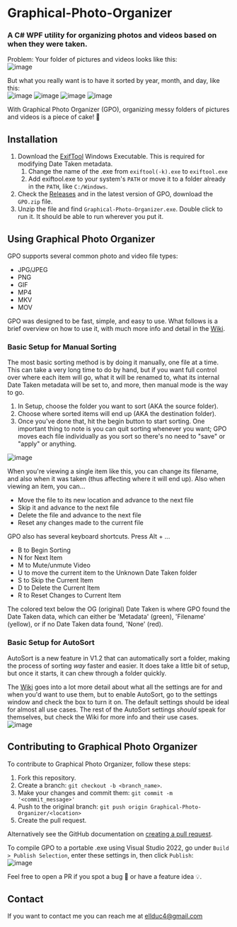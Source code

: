# Graphical-Photo-Organizer
### **A C# WPF utility for organizing photos and videos based on when they were taken.**

Problem: Your folder of pictures and videos looks like this:<br>
![image](https://user-images.githubusercontent.com/56001219/156902615-aad8f019-0719-4e37-ac2a-bd57f4133d89.png)

But what you really want is to have it sorted by year, month, and day, like this:<br>
![image](https://user-images.githubusercontent.com/56001219/173249817-dd167f7b-56c2-4ece-a26e-058fc0b88c90.png)
![image](https://user-images.githubusercontent.com/56001219/173249826-015c14df-62b9-442c-b9f4-a5935455438f.png)
![image](https://user-images.githubusercontent.com/56001219/173249835-1f3d3151-40c0-4bf0-b64b-d60a62a0dc8d.png)
![image](https://user-images.githubusercontent.com/56001219/173249843-be9d69a5-55fd-4ac6-a4e6-3310069bc411.png)

With Graphical Photo Organizer (GPO), organizing messy folders of pictures and videos is a piece of cake! 🍰

## Installation
1. Download the [ExifTool](https://exiftool.org/) Windows Executable. This is required for modifying Date Taken metadata.
	1. Change the name of the .exe from `exiftool(-k).exe` to `exiftool.exe`
	2. Add exiftool.exe to your system's `PATH` or move it to a folder already in the `PATH`, like `C:/Windows`.
2. Check the [Releases](https://github.com/ellman12/Graphical-Photo-Organizer/releases) and in the latest version of GPO, download the `GPO.zip` file.
3. Unzip the file and find `Graphical-Photo-Organizer.exe`. Double click to run it. It should be able to run wherever you put it.

## Using Graphical Photo Organizer
GPO supports several common photo and video file types:
* JPG/JPEG
* PNG
* GIF
* MP4
* MKV
* MOV

GPO was designed to be fast, simple, and easy to use. What follows is a brief overview on how to use it, with much more info and detail in the [Wiki](https://github.com/ellman12/Graphical-Photo-Organizer/wiki).<br>

### Basic Setup for Manual Sorting
The most basic sorting method is by doing it manually, one file at a time. This can take a very long time to do by hand, but if you want full control over where each item will go, what it will be renamed to, what its internal Date Taken metadata will be set to, and more, then manual mode is the way to go.
1. In Setup, choose the folder you want to sort (AKA the source folder).
2. Choose where sorted items will end up (AKA the destination folder).
4. Once you've done that, hit the begin button to start sorting. One important thing to note is you can quit sorting whenever you want; GPO moves each file individually as you sort so there's no need to "save" or "apply" or anything.

![image](https://user-images.githubusercontent.com/56001219/173248843-880b537f-6e99-4e51-bb68-841806262cdb.png)

When you're viewing a single item like this, you can change its filename, and also when it was taken (thus affecting where it will end up).
Also when viewing an item, you can...
* Move the file to its new location and advance to the next file
* Skip it and advance to the next file
* Delete the file and advance to the next file
* Reset any changes made to the current file

GPO also has several keyboard shortcuts. Press Alt + ...
* B to Begin Sorting
* N for Next Item
* M to Mute/unmute Video
* U to move the current item to the Unknown Date Taken folder
* S to Skip the Current Item
* D to Delete the Current Item
* R to Reset Changes to Current Item

The colored text below the OG (original) Date Taken is where GPO found the Date Taken data, which can either be 'Metadata' (green), 'Filename' (yellow), or if no Date Taken data found, 'None' (red).

### Basic Setup for AutoSort
AutoSort is a new feature in V1.2 that can automatically sort a folder, making the process of sorting _way_ faster and easier. It does take a little bit of setup, but once it starts, it can chew through a folder quickly.

The [Wiki](https://github.com/ellman12/Graphical-Photo-Organizer/wiki) goes into a lot more detail about what all the settings are for and when you'd want to use them, but to enable AutoSort, go to the settings window and check the box to turn it on. The default settings should be ideal for almost all use cases. The rest of the AutoSort settings _should_ speak for themselves, but check the Wiki for more info and their use cases.<br>
![image](https://user-images.githubusercontent.com/56001219/173256485-773bc3a6-f64f-496a-adf7-e667b18cae85.png)

## Contributing to Graphical Photo Organizer
To contribute to Graphical Photo Organizer, follow these steps:

1. Fork this repository.
2. Create a branch: `git checkout -b <branch_name>`.
3. Make your changes and commit them: `git commit -m '<commit_message>'`
4. Push to the original branch: `git push origin Graphical-Photo-Organizer/<location>`
5. Create the pull request.

Alternatively see the GitHub documentation on [creating a pull request](https://help.github.com/en/github/collaborating-with-issues-and-pull-requests/creating-a-pull-request).

To compile GPO to a portable .exe using Visual Studio 2022, go under `Build > Publish Selection`, enter these settings in, then click `Publish`:<br>
![image](https://user-images.githubusercontent.com/56001219/173247363-6b6591bb-e0c8-41db-90fc-44d4f1666815.png)

Feel free to open a PR if you spot a bug 🐛 or have a feature idea 💡.

## Contact
If you want to contact me you can reach me at ellduc4@gmail.com
